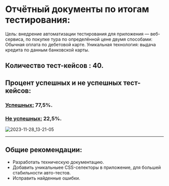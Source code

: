 # Отчётный документы по итогам тестирования:

Цель: внедрение автоматизации тестирования для приложения — веб-сервиса, по покупке тура по определённой цене двумя способами:
Обычная оплата по дебетовой карте.
Уникальная технология: выдача кредита по данным банковской карты.

## Количество тест-кейсов : 40.
## Процент успешных и не успешных тест-кейсов:

### <u>Успешных:</u> 77,5%.
### <u>Не успешных:</u> 22,5%.

![2023-11-28_13-21-05](https://github.com/AleksandrSergeevi4/qa57-diplom/assets/123874945/195f4fc2-b6c6-498d-9a7a-696bc61a94e7)

------
## Общие рекомендации:

<ul> 
<li> Разработать техническую документацию.
<li> Добавить уникальныее CSS-селекторы в приложение, для большей стабильности авто-тестов.
<li> Исправить найденные ошибки.
</ul>
